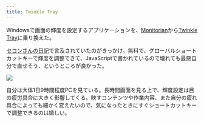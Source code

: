 ```yaml
---
title: Twinkle Tray
---
```

Windowsで画面の輝度を設定するアプリケーションを、[Monitorian](https://apps.microsoft.com/store/detail/monitorian/9NW33J738BL0)から[Twinkle Tray](https://apps.microsoft.com/store/detail/twinkle-tray-brightness-slider/9PLJWWSV01LK)に乗り換えた。

[セコンさんの日記](https://secon.dev/entry/2022/06/02/210000/)で言及されていたのがきっかけ。無料で、グローバルショートカットキーで輝度を調整できて、JavaScriptで書かれているので壊れても最悪自分で直せそう、というところが良かった。

![](https://lh3.googleusercontent.com/docs/ADP-6oHivTHPi9T5g_cNR6lTuxWcpeRj0FvpIGqk0m6kyx2BUs2gs2xz18sa4fBpa_vUqLG9_L4eVjwoG--2eB7p6zZWhG7f5ehcEOk1lffyKtF9AEzd5psBZLmPFBxMZud1qU2YOf5n3Ns9885oSqm_W9hQNEtkAuKj5f3cW2ySPdiiSo6Y7bJf2YJIMU23x1SDrt3zp_-Jpw2IJIC-NcgbH9Px3w3zoGiSMohXQjW1b3XlS-dVzUaOWZ-FvVPKl9l2dD2Xx6kH7vV_wVC_XFAW_Gbc06oilEW9_eLmtizjfTxAfPmWtCU_aekCn-GiN_VYj7fygG1Dw0Ght3YunEYCaaqOOLzF3Ok6fn-GoDvd_pVIoL0cLPcFawkByxjHAuxRPyJwRyPbD57c3szohEuTt04GwzjmL1KuYVk_ac7J8CUZJn0maqNAMT_TOczXnqHebJ7yxz6FAgZ9qInQ7XjrpKLz5z3iZUdCYrsDdf0nuuFJPrroUSQhGAJUoSC-DWZmIz-3Qmw2-UM5NSXljh28xlJ3Q6VoVpS3glNHWh7hcsnQ8Nx11WqbE5ODwU1DHgV_KAVUk5tYefnl_y7dt2DloGEfqbz8ExoeANPiVaq9ysmlIJG1WZIqxmBDC0Kw_myQZS_SU4g_2JU3f8NFGkgWoPmrz0BnO5VeG4vhZUMXcRLKn1VPA8gu_CF5BxZy_kuNS6MURVpF_X-oQglc60YXkMN7Bj-xO9s5M9xHtKnGKJYPAA5YswytKlOJxMvYqXtnru5ob0TlE_gbALFY5yB2vcJlCS15IFIUgmVu6pEpK-qF16nVMqed1MG77RIwP3fyZVztlQlGODSW58xVLyjP-U1ybZtwAP5UdmCMBO_-GmsW4605mIQtAE4x4MQGkjrj-52hJRhwVOv3d1FDg4_rBfWBWFLBFpPQ-7Ll_h9__n8yow0BHPr10bvR9GtI56D1Bm1kGtbX8MpUTM2z-FIlAOltJMcPhg_6Q43R760N020gYh2e5BcBcpw8KfrvdzUaSSBaovI9ZTJhMO91NqMGYctgpIGo4salQ_a6a53sqDjZXev9VURExwVgclUF_v6VSyWrX-J-HVkfE1LpvSVSTZGj7A3u6pL82DPBRrZZNedzkPt15pCq2K3M_BfVmlSP6ak5l7Op3ZbGKxaRM9ikSQw1wWd-vefNjmdahZadzCieCvAxG00rLzg2Kp6uFT9w5Ih9shEc8iIWQx7nSXbH05C-MWDcfZxorWZsl6K1tJo5gAzB)

自分は大体1日9時間程度PCを見ている。長時間画面を見る上で、輝度設定は目の疲労具合に大きく影響してくる。映すコンテンツや作業内容、また自分の疲れ具合によっても細かく変えたいので、気になったときにすぐショートカットキーで調整できるのは嬉しい。
